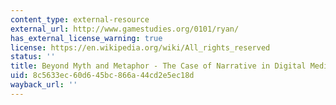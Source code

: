 ```yaml
---
content_type: external-resource
external_url: http://www.gamestudies.org/0101/ryan/
has_external_license_warning: true
license: https://en.wikipedia.org/wiki/All_rights_reserved
status: ''
title: Beyond Myth and Metaphor - The Case of Narrative in Digital Media
uid: 8c5633ec-60d6-45bc-866a-44cd2e5ec18d
wayback_url: ''
---
```

